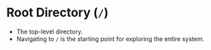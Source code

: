 # Root Directory (`/`)

- The top-level directory.
- Navigating to `/` is the starting point for exploring the entire system.
